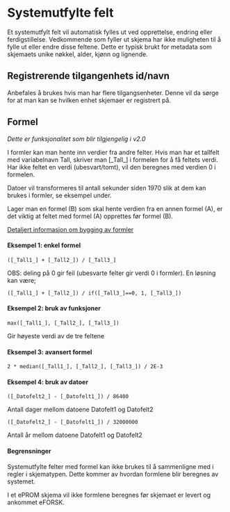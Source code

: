 # Systemutfylte felt

Et systemutfylt felt vil automatisk fylles ut ved opprettelse, endring eller ferdigstillelse.
Vedkommende som fyller ut skjema har ikke muligheten til å fylle ut eller endre disse feltene. 
Dette er typisk brukt for metadata som skjemaets unike nøkkel, alder, kjønn og lignende.

## Registrerende tilgangenhets id/navn

Anbefales å brukes hvis man har flere tilgangsenheter. Denne vil da sørge for at man kan se hvilken enhet skjemaer er registrert på.

## Formel

*Dette er funksjonalitet som blir tilgjengelig i v2.0*

I formler kan man hente inn verdier fra andre felter. Hvis man har et tallfelt med variabelnavn Tall, skriver man \[\_Tall\_\] i formelen for å få feltets verdi. Har ikke feltet en verdi (ubesvart/tomt), vil den beregnes med verdien 0 i formelen.

Datoer vil transformeres til antall sekunder siden 1970 slik at dem kan brukes i formler, se eksempel under.

Lager man en formel (B) som skal hente verdien fra en annen formel (A), er det viktig at feltet med formel (A) opprettes før formel (B).

<a href="https://github.com/pieterderycke/Jace/wiki" target="_blank">Detaljert informasjon om bygging av formler</a>

#### Eksempel 1: enkel formel
`([_Tall1_] + [_Tall2_]) / [_Tall3_]`

OBS: deling på 0 gir feil (ubesvarte felter gir verdi 0 i formler). En løsning kan være;

`([_Tall1_] + [_Tall2_]) / if([_Tall3_]==0, 1, [_Tall3_])`

#### Eksempel 2: bruk av funksjoner
`max([_Tall1_], [_Tall2_], [_Tall3_])`

Gir høyeste verdi av de tre feltene

#### Eksempel 3: avansert formel
`2 * median([_Tall1_], [_Tall2_], [_Tall3_]) / 2E-3`

#### Eksempel 4: bruk av datoer
`([_Datofelt2_] - [_Datofelt1_]) / 86400`

Antall dager mellom datoene Datofelt1 og Datofelt2

`([_Datofelt2_] - [_Datofelt1_]) / 32000000`

Antall år mellom datoene Datofelt1 og Datofelt2

#### Begrensninger

Systemutfylte felter med formel kan ikke brukes til å sammenligne med i regler i skjematypen. Dette kommer av hvordan formlene blir beregnes av systemet.

I et ePROM skjema vil ikke formlene beregnes før skjemaet er levert og ankommet eFORSK.
